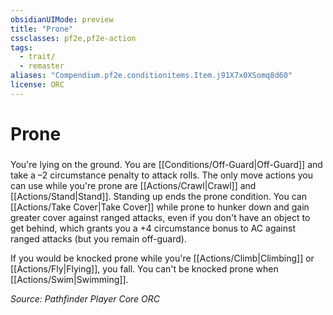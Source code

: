 ```yaml
---
obsidianUIMode: preview
title: "Prone"
cssclasses: pf2e,pf2e-action
tags:
  - trait/
  - remaster
aliases: "Compendium.pf2e.conditionitems.Item.j91X7x0XSomq8d60"
license: ORC
---
```

# Prone

### 






You're lying on the ground. You are [[Conditions/Off-Guard|Off-Guard]] and take a –2 circumstance penalty to attack rolls. The only move actions you can use while you're prone are [[Actions/Crawl|Crawl]] and [[Actions/Stand|Stand]]. Standing up ends the prone condition. You can [[Actions/Take Cover|Take Cover]] while prone to hunker down and gain greater cover against ranged attacks, even if you don't have an object to get behind, which grants you a +4 circumstance bonus to AC against ranged attacks (but you remain off-guard).

If you would be knocked prone while you're [[Actions/Climb|Climbing]] or [[Actions/Fly|Flying]], you fall. You can't be knocked prone when [[Actions/Swim|Swimming]].

*Source: Pathfinder Player Core*
*ORC*